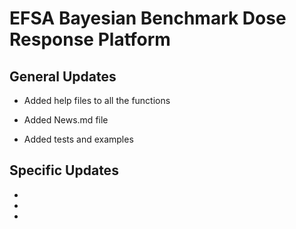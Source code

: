 # EFSA Bayesian Benchmark Dose Response Platform

## General Updates

* Added help files to all the functions 

* Added News.md file

* Added tests and examples


## Specific Updates

*

*

*
